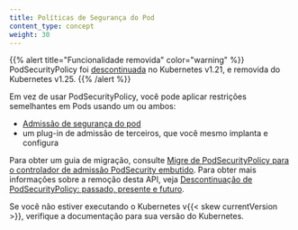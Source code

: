 ```yaml
---
title: Políticas de Segurança do Pod
content_type: concept
weight: 30
---
```


<!-- visão geral -->

{{% alert title="Funcionalidade removida" color="warning" %}}
PodSecurityPolicy foi [descontinuada](/blog/2021/04/08/kubernetes-1-21-release-announcement/#podsecuritypolicy-deprecation)
no Kubernetes v1.21, e removida do Kubernetes v1.25.
{{% /alert %}}

Em vez de usar PodSecurityPolicy, você pode aplicar restrições semelhantes em Pods usando
um ou ambos:

- [Admissão de segurança do pod](/docs/concepts/security/pod-security-admission/)
- um plug-in de admissão de terceiros, que você mesmo implanta e configura

Para obter um guia de migração, consulte [Migre de PodSecurityPolicy para o controlador de admissão PodSecurity embutido](/docs/tasks/configure-pod-container/migrate-from-psp/).
Para obter mais informações sobre a remoção desta API, veja [Descontinuação de PodSecurityPolicy: passado, presente e futuro](/blog/2021/04/06/podsecuritypolicy-deprecation-past-present-and-future/).

Se você não estiver executando o Kubernetes v{{< skew currentVersion >}}, verifique a documentação para
sua versão do Kubernetes.